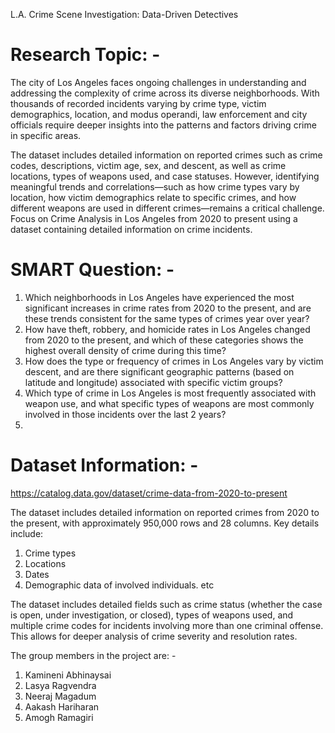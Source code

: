 L.A. Crime Scene Investigation: Data-Driven Detectives

# Research Topic: - 
The city of Los Angeles faces ongoing challenges in understanding and addressing the complexity of crime across its diverse neighborhoods. With thousands of recorded incidents varying by crime type, victim demographics, location, and modus operandi, law enforcement and city officials require deeper insights into the patterns and factors driving crime in specific areas.

The dataset includes detailed information on reported crimes such as crime codes, descriptions, victim age, sex, and descent, as well as crime locations, types of weapons used, and case statuses. However, identifying meaningful trends and correlations—such as how crime types vary by location, how victim demographics relate to specific crimes, and how different weapons are used in different crimes—remains a critical challenge.
Focus on Crime Analysis in Los Angeles from 2020 to present using a dataset containing detailed information on crime incidents.

# SMART Question: - 
1. Which neighborhoods in Los Angeles have experienced the most significant increases in crime rates from 2020 to the present, and are these trends consistent for the same types of crimes year over year?
2. How have theft, robbery, and homicide rates in Los Angeles changed from 2020 to the present, and which of these categories shows the highest overall density of crime during this time?
3. How does the type or frequency of crimes in Los Angeles vary by victim descent, and are there significant geographic patterns (based on latitude and longitude) associated with specific victim groups?
4. Which type of crime in Los Angeles is most frequently associated with weapon use, and what specific types of weapons are most commonly involved in those incidents over the last 2 years?
5. 

# Dataset Information: - 
https://catalog.data.gov/dataset/crime-data-from-2020-to-present

The dataset includes detailed information on reported crimes from 2020 to the present, with approximately 950,000 rows and 28 columns. Key details include:
1. Crime types
2. Locations
3. Dates
4. Demographic data of involved individuals. etc

The dataset includes detailed fields such as crime status (whether the case is open, under investigation, or closed), types of weapons used, and multiple crime codes for incidents involving more than one criminal offense. This allows for deeper analysis of crime severity and resolution rates.


The group members in the project are: -
1. Kamineni Abhinaysai
2. Lasya Ragvendra
3. Neeraj Magadum
4. Aakash Hariharan
5. Amogh Ramagiri
